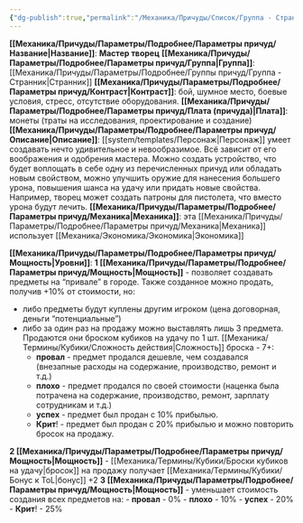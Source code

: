 ```yaml
---
{"dg-publish":true,"permalink":"/Механика/Причуды/Список/Группа - Странник/Мастер творец/","noteIcon":"","created":"2025-09-07T13:19:24.550+03:00","updated":"2025-09-11T14:07:34.614+03:00"}
---
```


**[[Механика/Причуды/Параметры/Подробнее/Параметры причуд/Название\|Название]]**: **Мастер творец**
**[[Механика/Причуды/Параметры/Подробнее/Параметры причуд/Группа\|Группа]]**: [[Механика/Причуды/Параметры/Подробнее/Группы причуд/Группа - Странник\|Странник]] 
**[[Механика/Причуды/Параметры/Подробнее/Параметры причуд/Контраст\|Контраст]]**: бой, шумное место, боевые условия, стресс, отсутствие оборудования.
**[[Механика/Причуды/Параметры/Подробнее/Параметры причуд/Плата (причуда)\|Плата]]**: монеты (траты на исследования, проектирование и создание)
**[[Механика/Причуды/Параметры/Подробнее/Параметры причуд/Описание\|Описание]]**: [[system/templates/Персонаж\|Персонаж]] умеет создавать нечто удивительное и невообразимое. Всё зависит от его воображения и одобрения мастера. Можно создать устройство, что будет воплощать в себе одну из перечисленных причуд или обладать новым свойством, можно улучшить оружие для нанесения большего урона, повышения шанса на удачу или придать новые свойства. Например, творец может создать патроны для пистолета, что вместо урона будут лечить.
**[[Механика/Причуды/Параметры/Подробнее/Параметры причуд/Механика\|Механика]]**: эта [[Механика/Причуды/Параметры/Подробнее/Параметры причуд/Механика\|Механика]] использует [[Механика/Экономика/Экономика\|Экономика]]

**[[Механика/Причуды/Параметры/Подробнее/Параметры причуд/Мощность\|Уровни]]**:
**1 [[Механика/Причуды/Параметры/Подробнее/Параметры причуд/Мощность\|Мощность]]** - позволяет создавать предметы на “привале” в городе. Также созданное можно продать, получив +10% от стоимости, но:
- либо предметы будут куплены другим игроком (цена договорная, деньги “потенциальные”)
- либо за один раз на продажу можно выставлять лишь 3 предмета. Продаются они броском кубиков на удачу по 1 шт. [[Механика/Термины/Кубики/Сложность действия\|Сложность]] броска - 7+:
	- **провал** - предмет продался дешевле, чем создавался (внезапные расходы на содержание, производство, ремонт и т.д.)
	- **плохо** - предмет продался по своей стоимости (наценка была потрачена на содержание, производство, ремонт, зарплату сотрудникам и т.д.)
	- **успех** - предмет был продан с 10% прибылью. 
	- **Крит**! - предмет был продан с 20% прибылью и можно повторить бросок на продажу. 

**2 [[Механика/Причуды/Параметры/Подробнее/Параметры причуд/Мощность\|Мощность]]** - [[Механика/Термины/Кубики/Броски кубиков на удачу\|бросок]] на продажу получает [[Механика/Термины/Кубики/Бонус к ToL\|бонус]] +2
**3 [[Механика/Причуды/Параметры/Подробнее/Параметры причуд/Мощность\|Мощность]]** - уменьшает стоимость создания всех предметов на:
	- **провал** - 0%
	- **плохо** - 10%
	- **успех** - 20%
	- **Крит**! - 25%